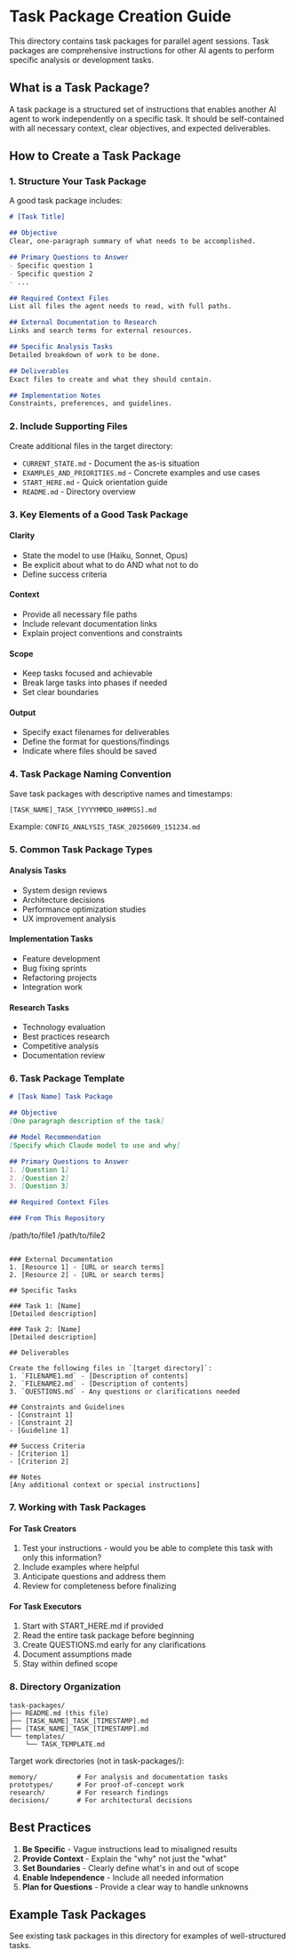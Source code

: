 # Task Package Creation Guide

This directory contains task packages for parallel agent sessions. Task packages are comprehensive instructions for other AI agents to perform specific analysis or development tasks.

## What is a Task Package?

A task package is a structured set of instructions that enables another AI agent to work independently on a specific task. It should be self-contained with all necessary context, clear objectives, and expected deliverables.

## How to Create a Task Package

### 1. Structure Your Task Package

A good task package includes:

```markdown
# [Task Title]

## Objective
Clear, one-paragraph summary of what needs to be accomplished.

## Primary Questions to Answer
- Specific question 1
- Specific question 2
- ...

## Required Context Files
List all files the agent needs to read, with full paths.

## External Documentation to Research
Links and search terms for external resources.

## Specific Analysis Tasks
Detailed breakdown of work to be done.

## Deliverables
Exact files to create and what they should contain.

## Implementation Notes
Constraints, preferences, and guidelines.
```

### 2. Include Supporting Files

Create additional files in the target directory:
- `CURRENT_STATE.md` - Document the as-is situation
- `EXAMPLES_AND_PRIORITIES.md` - Concrete examples and use cases
- `START_HERE.md` - Quick orientation guide
- `README.md` - Directory overview

### 3. Key Elements of a Good Task Package

#### Clarity
- State the model to use (Haiku, Sonnet, Opus)
- Be explicit about what to do AND what not to do
- Define success criteria

#### Context
- Provide all necessary file paths
- Include relevant documentation links
- Explain project conventions and constraints

#### Scope
- Keep tasks focused and achievable
- Break large tasks into phases if needed
- Set clear boundaries

#### Output
- Specify exact filenames for deliverables
- Define the format for questions/findings
- Indicate where files should be saved

### 4. Task Package Naming Convention

Save task packages with descriptive names and timestamps:
```
[TASK_NAME]_TASK_[YYYYMMDD_HHMMSS].md
```

Example: `CONFIG_ANALYSIS_TASK_20250609_151234.md`

### 5. Common Task Package Types

#### Analysis Tasks
- System design reviews
- Architecture decisions
- Performance optimization studies
- UX improvement analysis

#### Implementation Tasks
- Feature development
- Bug fixing sprints
- Refactoring projects
- Integration work

#### Research Tasks
- Technology evaluation
- Best practices research
- Competitive analysis
- Documentation review

### 6. Task Package Template

```markdown
# [Task Name] Task Package

## Objective
[One paragraph description of the task]

## Model Recommendation
[Specify which Claude model to use and why]

## Primary Questions to Answer
1. [Question 1]
2. [Question 2]
3. [Question 3]

## Required Context Files

### From This Repository
```
/path/to/file1
/path/to/file2
```

### External Documentation
1. [Resource 1] - [URL or search terms]
2. [Resource 2] - [URL or search terms]

## Specific Tasks

### Task 1: [Name]
[Detailed description]

### Task 2: [Name]
[Detailed description]

## Deliverables

Create the following files in `[target directory]`:
1. `FILENAME1.md` - [Description of contents]
2. `FILENAME2.md` - [Description of contents]
3. `QUESTIONS.md` - Any questions or clarifications needed

## Constraints and Guidelines
- [Constraint 1]
- [Constraint 2]
- [Guideline 1]

## Success Criteria
- [Criterion 1]
- [Criterion 2]

## Notes
[Any additional context or special instructions]
```

### 7. Working with Task Packages

#### For Task Creators
1. Test your instructions - would you be able to complete this task with only this information?
2. Include examples where helpful
3. Anticipate questions and address them
4. Review for completeness before finalizing

#### For Task Executors  
1. Start with START_HERE.md if provided
2. Read the entire task package before beginning
3. Create QUESTIONS.md early for any clarifications
4. Document assumptions made
5. Stay within defined scope

### 8. Directory Organization

```
task-packages/
├── README.md (this file)
├── [TASK_NAME]_TASK_[TIMESTAMP].md
├── [TASK_NAME]_TASK_[TIMESTAMP].md
└── templates/
    └── TASK_TEMPLATE.md
```

Target work directories (not in task-packages/):
```
memory/          # For analysis and documentation tasks
prototypes/      # For proof-of-concept work  
research/        # For research findings
decisions/       # For architectural decisions
```

## Best Practices

1. **Be Specific** - Vague instructions lead to misaligned results
2. **Provide Context** - Explain the "why" not just the "what"
3. **Set Boundaries** - Clearly define what's in and out of scope
4. **Enable Independence** - Include all needed information
5. **Plan for Questions** - Provide a clear way to handle unknowns

## Example Task Packages

See existing task packages in this directory for examples of well-structured tasks.